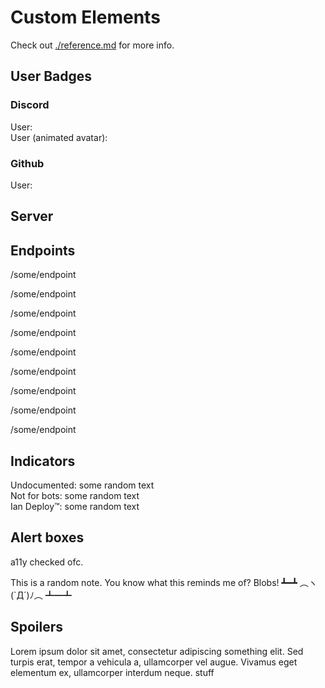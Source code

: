 # Custom Elements

<note>Check out [./reference.md](./reference.md) for more info.</note>

## User Badges

### Discord

User: <user id="discord:841509053422632990"></user>\
User (animated avatar): <user id="discord:755792681313108018"></user>

### Github

User: <user id="github:arHSM"></user>

## Server

<server id="zVB5P96GE2"></server>

## Endpoints

<get>/some/endpoint</get>

<mhead>/some/endpoint</mhead>

<post>/some/endpoint</post>

<put>/some/endpoint</put>

<delete>/some/endpoint</delete>

<connect>/some/endpoint</connect>

<options>/some/endpoint</options>

<trace>/some/endpoint</trace>

<patch>/some/endpoint</patch>

## Indicators

Undocumented: <undoc></undoc> some random text\
Not for bots: <nobot></nobot> some random text\
Ian Deploy™: <iandeploy></iandeploy> some random text

## Alert boxes

a11y checked ofc.

<note>This is a random note.</note>
<info>You know what this reminds me of? Blobs!</info>
<warn>┻━┻ ︵ヽ(\`Д´)ﾉ︵﻿ ┻━┻</warn>

## Spoilers

Lorem ipsum dolor sit amet, consectetur adipiscing
<spoiler>something</spoiler> elit. Sed turpis erat, tempor a vehicula
a, ullamcorper vel augue. Vivamus eget elementum ex, ullamcorper
interdum neque. <spoiler>stuff</spoiler>
